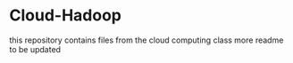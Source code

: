 # Cloud-Hadoop
this repository contains files from the cloud computing class
more readme to be updated
